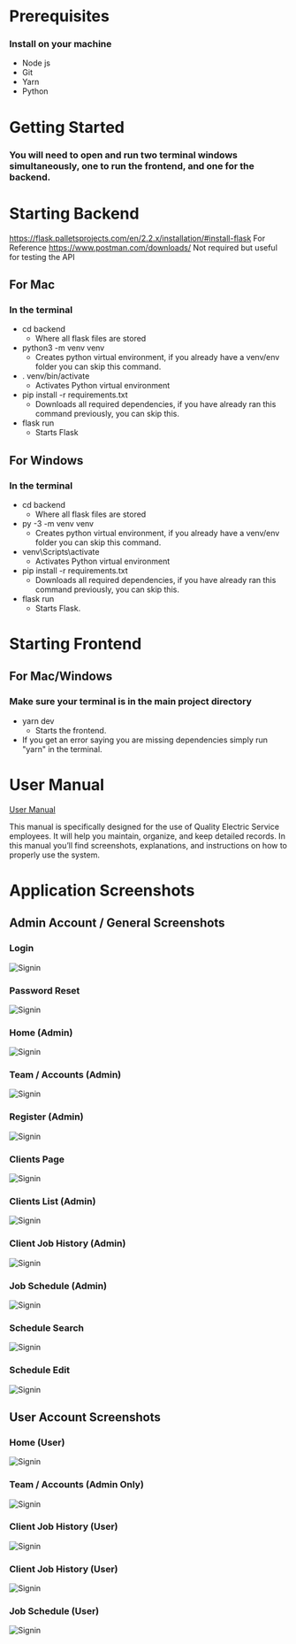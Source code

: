 # Prerequisites

### Install on your machine

- Node js
- Git
- Yarn
- Python

# Getting Started

### You will need to open and run two terminal windows simultaneously, one to run the frontend, and one for the backend.

# Starting Backend

https://flask.palletsprojects.com/en/2.2.x/installation/#install-flask For Reference
https://www.postman.com/downloads/ Not required but useful for testing the API

## For Mac

### In the terminal

- cd backend
  - Where all flask files are stored
- python3 -m venv venv
  - Creates python virtual environment, if you already have a venv/env folder you can skip this command.
- . venv/bin/activate
  - Activates Python virtual environment
- pip install -r requirements.txt
  - Downloads all required dependencies, if you have already ran this command previously, you can skip this.
- flask run
  - Starts Flask

## For Windows

### In the terminal

- cd backend
  - Where all flask files are stored
- py -3 -m venv venv
  - Creates python virtual environment, if you already have a venv/env folder you can skip this command.
- venv\Scripts\activate
  - Activates Python virtual environment
- pip install -r requirements.txt
  - Downloads all required dependencies, if you have already ran this command previously, you can skip this.
- flask run
  - Starts Flask.

# Starting Frontend

## For Mac/Windows

### Make sure your terminal is in the main project directory

- yarn dev
  - Starts the frontend.
- If you get an error saying you are missing dependencies simply run "yarn" in the terminal.

# User Manual

[User Manual](./docs/UserManual.pdf)

This manual is specifically designed for the use of Quality Electric Service
employees. It will help you maintain, organize, and keep detailed records. In
this manual you’ll find screenshots, explanations, and instructions on how to
properly use the system.

# Application Screenshots

## Admin Account / General Screenshots

### Login

![Signin](./documents/screenshots/signin.png)

### Password Reset

![Signin](./documents/screenshots/reset.png)

### Home (Admin)

![Signin](./documents/screenshots/admin-home.png)

### Team / Accounts (Admin)

![Signin](./documents/screenshots/team.png)

### Register (Admin)

![Signin](./documents/screenshots/team-add.png)

### Clients Page

![Signin](./documents/screenshots/clients.png)

### Clients List (Admin)

![Signin](./documents/screenshots/client-list.png)

### Client Job History (Admin)

![Signin](./documents/screenshots/client-history.png)

### Job Schedule (Admin)

![Signin](./documents/screenshots/schedule-admin.png)

### Schedule Search

![Signin](./documents/screenshots/schedule-search.png)

### Schedule Edit

![Signin](./documents/screenshots/schedule-edit.png)

## User Account Screenshots

### Home (User)

![Signin](./documents/screenshots/user/user-home.png)

### Team / Accounts (Admin Only)

![Signin](./documents/screenshots/user/team-user.png)

### Client Job History (User)

![Signin](./documents/screenshots/user/clients-list.png)

### Client Job History (User)

![Signin](./documents/screenshots/user/client-history-user.png)

### Job Schedule (User)

![Signin](./documents/screenshots/user/schedule-user.png)

